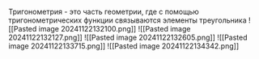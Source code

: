 Тригонометрия - это часть геометрии, где с помощью тригонометрических функции связываются элементы треугольника
![[Pasted image 20241122132100.png]] 
![[Pasted image 20241122132127.png]]
 ![[Pasted image 20241122132605.png]]
 ![[Pasted image 20241122133715.png]]
 ![[Pasted image 20241122134342.png]]
 